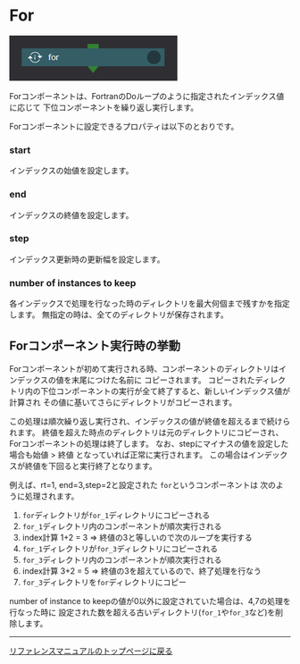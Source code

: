 # For

![img](./img/for.png "for")

Forコンポーネントは、FortranのDoループのように指定されたインデックス値に応じて
下位コンポーネントを繰り返し実行します。

Forコンポーネントに設定できるプロパティは以下のとおりです。

### start
インデックスの始値を設定します。

### end
インデックスの終値を設定します。

### step
インデックス更新時の更新幅を設定します。

### number of instances to keep
各インデックスで処理を行なった時のディレクトリを最大何個まで残すかを指定します。
無指定の時は、全てのディレクトリが保存されます。

## Forコンポーネント実行時の挙動
Forコンポーネントが初めて実行される時、コンポーネントのディレクトリはインデックスの値を末尾につけた名前に
コピーされます。
コピーされたディレクトリ内の下位コンポーネントの実行が全て終了すると、新しいインデックス値が計算され
その値に基いてさらにディレクトリがコピーされます。

この処理は順次繰り返し実行され、インデックスの値が終値を超えるまで続けられます。
終値を超えた時点のディレクトリは元のディレクトリにコピーされ、Forコンポーネントの処理は終了します。
なお、stepにマイナスの値を設定した場合も始値 > 終値 となっていれば正常に実行されます。
この場合はインデックスが終値を下回ると実行終了となります。


例えば、rt=1, end=3,step=2と設定された `for`というコンポーネントは
次のように処理されます。

1. `for`ディレクトリが`for_1`ディレクトリにコピーされる
2. `for_1`ディレクトリ内のコンポーネントが順次実行される
3. index計算 1+2 = 3  => 終値の3と等しいので次のループを実行する
4. `for_1`ディレクトリが`for_3`ディレクトリにコピーされる
5. `for_3`ディレクトリ内のコンポーネントが順次実行される
6. index計算 3+2 = 5  => 終値の3を超えているので、終了処理を行なう
7. `for_3`ディレクトリを`for`ディレクトリにコピー

number of instance to keepの値が0以外に設定されていた場合は、4,7の処理を行なった時に
設定された数を超える古いディレクトリ(`for_1`や`for_3`など)を削除します。


--------
[リファレンスマニュアルのトップページに戻る](../index.md)
